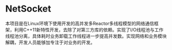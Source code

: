 # NetSocket
本项目是在Linux环境下使用开发的高并发多Reactor多线程模型的网络通信框架，利用C++11新特性开发，去除了对第三方库的依赖。实现了I/O线程池与工作线程池分离，具体耗时业务卸载工作线程进一步提高并发数。实现网络和业务模块解耦，开发人员能够加专注于对业务的开发。
